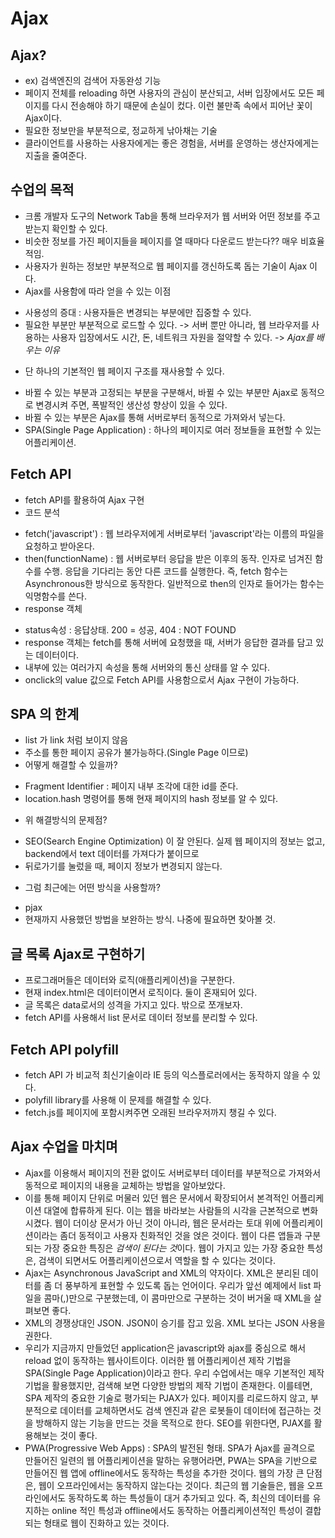 # Ajax

## Ajax?
 - ex) 검색엔진의 검색어 자동완성 기능
 - 페이지 전체를 reloading 하면 사용자의 관심이 분산되고, 서버 입장에서도 모든
   페이지를 다시 전송해야 하기 때문에 손실이 컸다. 이런 불만족 속에서 피어난 꽃이 Ajax이다.
 - 필요한 정보만을 부분적으로, 정교하게 낚아채는 기술
 - 클라이언트를 사용하는 사용자에게는 좋은 경험을, 서버를 운영하는 생산자에게는
   지출을 줄여준다. 

## 수업의 목적
 - 크롬 개발자 도구의 Network Tab을 통해 브라우저가 웹 서버와 어떤 정보를 
   주고받는지 확인할 수 있다.
 - 비슷한 정보를 가진 페이지들을 페이지를 열 때마다 다운로드 받는다?? 매우 비효율적임.
 - 사용자가 원하는 정보만 부분적으로 웹 페이지를 갱신하도록 돕는 기술이 Ajax 이다.
 - Ajax를 사용함에 따라 얻을 수 있는 이점
  + 사용성의 증대 : 사용자들은 변경되는 부분에만 집중할 수 있다.
  + 필요한 부분만 부분적으로 로드할 수 있다.
    -> 서버 뿐만 아니라, 웹 브라우저를 사용하는 사용자 입장에서도 시간, 돈, 네트워크 자원을 절약할 수 있다.
    -> *Ajax를 배우는 이유*
 - 단 하나의 기본적인 웹 페이지 구조를 재사용할 수 있다.
  + 바뀔 수 있는 부분과 고정되는 부분을 구분해서, 바뀔 수 있는 부분만 Ajax로 동적으로 변경시켜 주면, 폭발적인 생산성 향상이 있을 수 있다. 
  + 바뀔 수 있는 부분은 Ajax를 통해 서버로부터 동적으로 가져와서 넣는다.
  + SPA(Single Page Application) : 하나의 페이지로 여러 정보들을 표현할 수 있는 어플리케이션.

## Fetch API
 - fetch API를 활용하여 Ajax 구현
 - 코드 분석
  + fetch('javascript') : 웹 브라우저에게 서버로부터 'javascript'라는 이름의 파일을 요청하고 받아온다.
  + then(functionName) : 웹 서버로부터 응답을 받은 이후의 동작. 인자로 넘겨진 함수를 수행.
   응답을 기다리는 동안 다른 코드를 실행한다. 즉, fetch 함수는 Asynchronous한 방식으로 동작한다. 
   일반적으로 then의 인자로 들어가는 함수는 익명함수를 쓴다. 
  + response 객체
   - status속성 : 응답상태. 200 = 성공, 404 : NOT FOUND
   - response 객체는 fetch를 통해 서버에 요청했을 때, 서버가 응답한 결과를 담고 있는 데이터이다.
   - 내부에 있는 여러가지 속성을 통해 서버와의 통신 상태를 알 수 있다.
 - onclick의 value 값으로 Fetch API를 사용함으로서 Ajax 구현이 가능하다.

## SPA 의 한계
 - list 가 link 처럼 보이지 않음
 - 주소를 통한 페이지 공유가 불가능하다.(Single Page 이므로)
 - 어떻게 해결할 수 있을까?
  + Fragment Identifier : 페이지 내부 조각에 대한 id를 준다.
  + location.hash 명령어를 통해 현재 페이지의 hash 정보를 알 수 있다.
 - 위 해결방식의 문제점?
  + SEO(Search Engine Optimization) 이 잘 안된다.
    실제 웹 페이지의 정보는 없고, backend에서 text 데이터를 가져다가 붙이므로
  + 뒤로가기를 눌렀을 때, 페이지 정보가 변경되지 않는다.
 - 그럼 최근에는 어떤 방식을 사용할까?
  + pjax
  + 현재까지 사용했던 방법을 보완하는 방식. 나중에 필요하면 찾아볼 것. 

## 글 목록 Ajax로 구현하기
 - 프로그래머들은 데이터와 로직(애플리케이션)을 구분한다.
 - 현재 index.html은 데이터이면서 로직이다. 둘이 혼재되어 있다.
 - 글 목록은 data로서의 성격을 가지고 있다. 밖으로 쪼개보자.
 - fetch API를 사용해서 list 문서로 데이터 정보를 분리할 수 있다.

## Fetch API polyfill
 - fetch API 가 비교적 최신기술이라 IE 등의 익스플로러에서는 동작하지 않을 수 있다.
 - polyfill library를 사용해 이 문제를 해결할 수 있다.
 - fetch.js를 페이지에 포함시켜주면 오래된 브라우저까지 챙길 수 있다.

## Ajax 수업을 마치며
 - Ajax를 이용해서 페이지의 전환 없이도 서버로부터 데이터를 부분적으로 가져와서 동적으로 페이지의 내용을 교체하는 방법을 알아보았다.
 - 이를 통해 페이지 단위로 머물러 있던 웹은 문서에서 확장되어서 본격적인 어플리케이션 대열에 합류하게 된다.
   이는 웹을 바라보는 사람들의 시각을 근본적으로 변화시켰다.
   웹이 더이상 문서가 아닌 것이 아니라, 웹은 문서라는 토대 위에 어플리케이션이라는 좀더 동적이고 사용자 친화적인 것을 얹은 것이다.
   웹이 다른 앱들과 구분되는 가장 중요한 특징은 *검색이 된다는 것*이다.
   웹이 가지고 있는 가장 중요한 특성은, 검색이 되면서도 어플리케이션으로서 역할을 할 수 있다는 것이다.
 - Ajax는 Asynchronous JavaScript and XML의 약자이다. 
   XML은 분리된 데이터를 좀 더 풍부하게 표현할 수 있도록 돕는 언어이다. 
   우리가 앞선 예제에서 list 파일을 콤마(,)만으로 구분했는데, 이 콤마만으로 구분하는 것이 버거울 때 XML을 살펴보면 좋다. 
 - XML의 경쟁상대인 JSON. JSON이 승기를 잡고 있음. XML 보다는 JSON 사용을 권한다.
 - 우리가 지금까지 만들었던 application은 javascript와 ajax를 중심으로 해서 reload 없이 동작하는 웹사이트이다. 
   이러한 웹 어플리케이션 제작 기법을 SPA(Single Page Application)이라고 한다.
   우리 수업에서는 매우 기본적인 제작 기법을 활용했지만, 검색해 보면 다양한 방법의 제작 기법이 존재한다.
   이를테면, SPA 제작의 중요한 기술로 평가되는 PJAX가 있다. 페이지를 리로드하지 않고, 부분적으로 데이터를 교체하면서도 검색 엔진과 같은 로봇들이 데이터에 접근하는 것을 방해하지 않는 기능을 만드는 것을 목적으로 한다. 
   SEO를 위한다면, PJAX를 활용해보는 것이 좋다. 
 - PWA(Progressive Web Apps) : SPA의 발전된 형태. SPA가 Ajax를 골격으로 
   만들어진 일련의 웹 어플리케이션을 말하는 유행어라면, PWA는 SPA을 기반으로 
   만들어진 웹 앱에 offline에서도 동작하는 특성을 추가한 것이다. 
   웹의 가장 큰 단점은, 웹이 오프라인에서는 동작하지 않는다는 것이다.
   최근의 웹 기술들은, 웹을 오프라인에서도 동작하도록 하는 특성들이 대거 추가되고 있다.
   즉, 최신의 데이터를 유지하는 online 적인 특성과 offline에서도 동작하는 어플리케이션적인 특성이 결합되는 형태로 웹이 진화하고 있는 것이다.  
